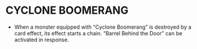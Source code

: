 # CYCLONE BOOMERANG

*   When a monster equipped with “Cyclone Boomerang” is destroyed by a card effect, its effect starts a chain. “Barrel Behind the Door” can be activated in response.
